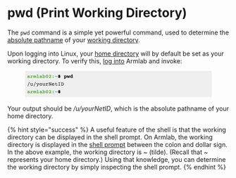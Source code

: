 # pwd (Print Working Directory)

The `pwd` command is a simple yet powerful command, used to determine the [absolute pathname](../../linux-operating-system/filesystem/pathnames.md#absolute-pathnames) of your [working directory](../../linux-operating-system/filesystem/notable-directories.md#working-directory).

Upon logging into Linux, your [home directory](../../linux-operating-system/filesystem/notable-directories.md#home-directory) will by default be set as your working directory. To verify this, [log into](../../armlab/background/logging-into-armlab/#logging-into-armlab) Armlab and invoke:

<figure><img src="../../.gitbook/assets/Screenshot 2023-04-25 at 10.08.38 PM.png" alt=""><figcaption></figcaption></figure>

Your output should be _/u/yourNetID_, which is the absolute pathname of your home directory.

{% hint style="success" %}
A useful feature of the shell is that the working directory can be displayed in the shell prompt. On Armlab, the working directory is displayed in the [shell prompt](../warm-up-commands.md#shell-prompt) between the colon and dollar sign. In the above example, the working directory is \~ (tilde). (Recall that \~ represents your home directory.) Using that knowledge, you can determine the working directory by simply inspecting the shell prompt.
{% endhint %}
